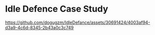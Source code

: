 # Idle Defence Case Study

https://github.com/dogugzm/IdleDefance/assets/30691424/4003af94-d3a9-4c6d-8345-2b43a0c3c749

